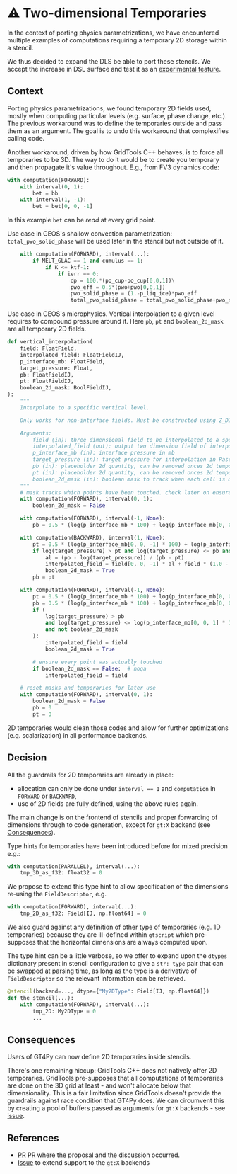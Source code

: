 # ⚠️ Two-dimensional Temporaries

In the context of porting physics parametrizations, we have encountered multiple examples of computations requiring a temporary 2D storage within a stencil.

We thus decided to expand the DLS be able to port these stencils. We accept the increase in DSL surface and test it as an [experimental feature](../experimental-features.md).

## Context

Porting physics parametrizations, we found temporary 2D fields used, mostly when computing particular levels (e.g. surface, phase change, etc.). The previous workaround was to define the temporaries outside and pass them as an argument. The goal is to undo this workaround that complexifies calling code.

Another workaround, driven by how GridTools C++ behaves, is to force all temporaries to be 3D. The way to do it would be to create you temporary and then propagate it's value throughout. E.g., from FV3 dynamics code:

```python
with computation(FORWARD):
    with interval(0, 1):
        bet = bb
    with interval(1, -1):
        bet = bet[0, 0, -1]
```

In this example `bet` can be _read_ at every grid point.

Use case in GEOS's shallow convection parametrization: `total_pwo_solid_phase` will be used later in the stencil but not outside of it.

```python
    with computation(FORWARD), interval(...):
        if MELT_GLAC == 1 and cumulus == 1:
            if K <= ktf-1:
                if ierr == 0:
                    dp = 100.*(po_cup-po_cup[0,0,1])\
                    pwo_eff = 0.5*(pwo+pwo[0,0,1])
                    pwo_solid_phase = (1.-p_liq_ice)*pwo_eff
                    total_pwo_solid_phase = total_pwo_solid_phase+pwo_solid_phase*dp/constants.MAPL_GRAV
```

Use case in GEOS's microphysics. Vertical interpolation to a given level requires to compound pressure around it. Here `pb`, `pt` and `boolean_2d_mask` are all temporary 2D fields.

```python
def vertical_interpolation(
    field: FloatField,
    interpolated_field: FloatFieldIJ,
    p_interface_mb: FloatField,
    target_pressure: Float,
    pb: FloatFieldIJ,
    pt: FloatFieldIJ,
    boolean_2d_mask: BoolFieldIJ,
):
    """
    Interpolate to a specific vertical level.

    Only works for non-interface fields. Must be constructed using Z_DIM.

    Arguments:
        field (in): three dimensional field to be interpolated to a specific pressure
        interpolated_field (out): output two dimension field of interpolated values
        p_interface_mb (in): interface pressure in mb
        target_pressure (in): target pressure for interpolation in Pascals
        pb (in): placeholder 2d quantity, can be removed onces 2d temporaries are available
        pt (in): placeholder 2d quantity, can be removed onces 2d temporaries are available
        boolean_2d_mask (in): boolean mask to track when each cell is modified
    """
    # mask tracks which points have been touched. check later on ensures that every point has been touched
    with computation(FORWARD), interval(0, 1):
        boolean_2d_mask = False

    with computation(FORWARD), interval(-1, None):
        pb = 0.5 * (log(p_interface_mb * 100) + log(p_interface_mb[0, 0, 1] * 100))

    with computation(BACKWARD), interval(1, None):
        pt = 0.5 * (log(p_interface_mb[0, 0, -1] * 100) + log(p_interface_mb * 100))
        if log(target_pressure) > pt and log(target_pressure) <= pb and not boolean_2d_mask:
            al = (pb - log(target_pressure)) / (pb - pt)
            interpolated_field = field[0, 0, -1] * al + field * (1.0 - al)
            boolean_2d_mask = True
        pb = pt

    with computation(FORWARD), interval(-1, None):
        pt = 0.5 * (log(p_interface_mb * 100) + log(p_interface_mb[0, 0, -1] * 100))
        pb = 0.5 * (log(p_interface_mb * 100) + log(p_interface_mb[0, 0, 1] * 100))
        if (
            log(target_pressure) > pb
            and log(target_pressure) <= log(p_interface_mb[0, 0, 1] * 100)
            and not boolean_2d_mask
        ):
            interpolated_field = field
            boolean_2d_mask = True

        # ensure every point was actually touched
        if boolean_2d_mask == False:  # noqa
            interpolated_field = field

    # reset masks and temporaries for later use
    with computation(FORWARD), interval(0, 1):
        boolean_2d_mask = False
        pb = 0
        pt = 0
```

2D temporaries would clean those codes and allow for further optimizations (e.g. scalarization) in all performance backends.

## Decision

All the guardrails for 2D temporaries are already in place:

- allocation can only be done under `interval == 1` and `computation` in `FORWARD` or `BACKWARD`,
- use of 2D fields are fully defined, using the above rules again.

The main change is on the frontend of stencils and proper forwarding of dimensions through to code generation, except for `gt:X` backend (see [Consequences](#consequences)).

Type hints for temporaries have been introduced before for mixed precision e.g.:

```python
with computation(PARALLEL), interval(...):
    tmp_3D_as_f32: float32 = 0
```

We propose to extend this type hint to allow specification of the dimensions re-using the `FieldDescriptor`, e.g.

```python
with computation(FORWARD), interval(...):
    tmp_2D_as_f32: Field[IJ, np.float64] = 0
```

We also guard against any definition of other type of temporaries (e.g. 1D temporaries) because they are ill-defined within `gtscript` which pre-supposes that the horizontal dimensions are always computed upon.

The type hint can be a little verbose, so we offer to expand upon the `dtypes` dictionary present in stencil configuration to give a `str: type` pair that can be swapped at parsing time, as long as the type is a derivative of `FieldDescriptor` so the relevant information can be retrieved.

```python
@stencil(backend=..., dtype={"My2DType": Field[IJ, np.float64]})
def the_stencil(...):
    with computation(FORWARD), interval(...):
        tmp_2D: My2DType = 0
        ...
```

## Consequences

Users of GT4Py can now define 2D temporaries inside stencils.

There's one remaining hiccup: GridTools C++ does not natively offer 2D temporaries. GridTools pre-supposes that all computations of temporaries are done on the 3D grid at least - and won't allocate below that dimensionality.
This is a fair limitation since GridTools doesn't provide the guardrails against race condition that GT4Py does. We can circumvent this by creating a pool of buffers passed as arguments for `gt:X` backends - see [issue](https://github.com/GridTools/gt4py/issues/2322).

## References

- [PR](https://github.com/GridTools/gt4py/pull/2314) PR where the proposal and the discussion occurred.
- [Issue](https://github.com/GridTools/gt4py/issues/2322) to extend support to the `gt:X` backends
